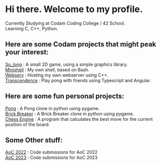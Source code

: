 # Hi there. Welcome to my profile.

Currently Studying at Codam Coding College / 42 School. \
Learning C, C++, Python.

## Here are some Codam projects that might peak your interest:

[So_long](https://github.com/bantunesfranco/so_long) : A small 2D game, using a simple graphics library. \
[Minishell](https://github.com/bantunesfranco/minishell) : My own shell, based on Bash. \
[Webserv](https://github.com/bantunesfranco/WebServ) : Hosting my own webserver using C++. \
[Transcendence](https://github.com/bantunesfranco/transcendence) : Play pong with friends using Typescript and Angular.


## Here are some fun personal projects:

[Pong](https://github.com/bantunesfranco/Pong) : A Pong clone in python using pygame. \
[Brick Breaker](https://github.com/bantunesfranco/Brick_Breaker) : A Brick Breaker clone in python using pygame. \
[Chess Engine](https://github.com/bantunesfranco/pythonchessengine) : A program that calculates the best move for the current position of the board.


## Some Other stuff:

[AoC 2022](https://github.com/bantunesfranco/AoC_2022) :  Code submissions for AoC 2022 \
[AoC 2023](https://github.com/bantunesfranco/AoC_2023) :  Code submissions for AoC 2023
